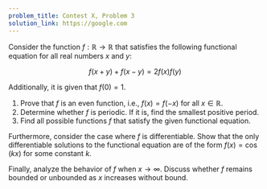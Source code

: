 ```yaml
---
problem_title: Contest X, Problem 3
solution_link: https://google.com
---
```

Consider the function $f: \mathbb{R} \to \mathbb{R}$ that satisfies the following functional equation for all real numbers $x$ and $y$:

$$ f(x + y) + f(x - y) = 2f(x)f(y) $$

Additionally, it is given that $f(0) = 1$.

1. Prove that $f$ is an even function, i.e., $f(x) = f(-x)$ for all $x \in \mathbb{R}$.
2. Determine whether $f$ is periodic. If it is, find the smallest positive period.
3. Find all possible functions $f$ that satisfy the given functional equation.

Furthermore, consider the case where $f$ is differentiable. Show that the only differentiable solutions to the functional equation are of the form $f(x) = \cos(kx)$ for some constant $k$.

Finally, analyze the behavior of $f$ when $x \to \infty$. Discuss whether $f$ remains bounded or unbounded as $x$ increases without bound.
